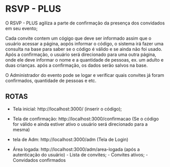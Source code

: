 # RSVP - PLUS

 O RSVP - PLUS agiliza a parte de confirmação da presença dos convidados em seu evento;

 Cada convite contem um cógigo que deve ser informado assim que o usuário acessar a página,
 aopós informar o código, o sistema irá fazer uma consulta na base para saber se o código é válido e se ainda não foi usado.
 Após a confirmação, o usuário será direcionado para uma outra página, onde ele deve informar o nome e a quantidade de pessoas, ex. um adulto e duas crianças.
 após a confirmação, os dados serão salvos na base.

 O Administrador do evento pode se logar e verificar quais convites já foram confirmados, quantidade de pessoas e etc.

 ## ROTAS

  - Tela inicial: http://localhost:3000/ (inserir o código);
  - Tela de confirmação: http://localhost:3000/confirmacao (Se o código for válido e ainda estiver ativo o usuário será direcionado para a mesma)

  - tela de Adm: http://localhost:3000/adm (Tela de Login)
  - Área logada: http://localhost:3000/adm/area-logada (após a autenticação do usuário)
        - Lista de convites;
        - Convites ativos;
        - Convidados confirmados